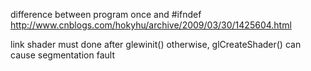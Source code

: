 difference between program once and #ifndef
http://www.cnblogs.com/hokyhu/archive/2009/03/30/1425604.html


link shader must done after glewinit()
otherwise, glCreateShader() can cause segmentation fault